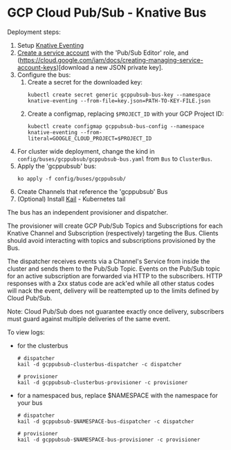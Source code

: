 # GCP Cloud Pub/Sub - Knative Bus

Deployment steps:
1. Setup [Knative Eventing](../../../DEVELOPMENT.md)
1. [Create a service account](https://console.cloud.google.com/iam-admin/serviceaccounts/project) with the 'Pub/Sub Editor' role, and (https://cloud.google.com/iam/docs/creating-managing-service-account-keys)[download a new JSON private key].
1. Configure the bus:
     1. Create a secret for the downloaded key:
         ```
         kubectl create secret generic gcppubsub-bus-key --namespace knative-eventing --from-file=key.json=PATH-TO-KEY-FILE.json
         ```
    1. Create a configmap, replacing `$PROJECT_ID` with your GCP Project ID: 
        ```
        kubectl create configmap gcppubsub-bus-config --namespace knative-eventing --from-literal=GOOGLE_CLOUD_PROJECT=$PROJECT_ID
        ```
1. For cluster wide deployment, change the kind in `config/buses/gcppubsub/gcppubsub-bus.yaml` from `Bus` to `ClusterBus`.
1. Apply the 'gcppubsub' bus:
    ```
    ko apply -f config/buses/gcppubsub/
    ```
1. Create Channels that reference the 'gcppubsub' Bus
1. (Optional) Install [Kail](https://github.com/boz/kail) - Kubernetes tail

The bus has an independent provisioner and dispatcher.

The provisioner will create GCP Pub/Sub Topics and Subscriptions for each Knative Channel and Subscription (respectively) targeting the Bus. Clients should avoid interacting with topics and subscriptions provisioned by the Bus.

The dispatcher receives events via a Channel's Service from inside the cluster and sends them to the Pub/Sub Topic. Events on the Pub/Sub topic for an active subscription are forwarded via HTTP to the subscribers. HTTP responses with a 2xx status code are ack'ed while all other status codes will nack the event, delivery will be reattempted up to the limits defined by Cloud Pub/Sub.

Note: Cloud Pub/Sub does not guarantee exactly once delivery, subscribers must guard against multiple deliveries of the same event.

To view logs:
- for the clusterbus
    ```
    # dispatcher
    kail -d gcppubsub-clusterbus-dispatcher -c dispatcher

    # provisioner
    kail -d gcppubsub-clusterbus-provisioner -c provisioner
    ```
- for a namespaced bus, replace $NAMESPACE with the namespace for your bus
    ```
    # dispatcher
    kail -d gcppubsub-$NAMESPACE-bus-dispatcher -c dispatcher

    # provisioner
    kail -d gcppubsub-$NAMESPACE-bus-provisioner -c provisioner
    ```
